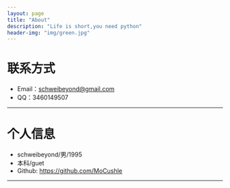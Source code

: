 ```yaml
---
layout: page
title: "About"
description: "Life is short,you need python"
header-img: "img/green.jpg"
---
```





# 联系方式

*   Email：schweibeyond@gmail.com
*   QQ：3460149507

* * *

# 个人信息

*   schweibeyond/男/1995
*   本科/guet 
*   Github: <https://github.com/MoCushle>

* * *
